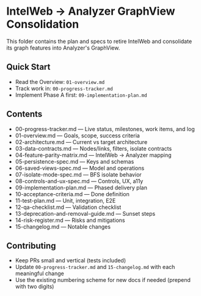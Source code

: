 # IntelWeb → Analyzer GraphView Consolidation

This folder contains the plan and specs to retire IntelWeb and consolidate its graph features into Analyzer's GraphView.

## Quick Start
- Read the Overview: `01-overview.md`
- Track work in: `00-progress-tracker.md`
- Implement Phase A first: `09-implementation-plan.md`

## Contents
- 00-progress-tracker.md — Live status, milestones, work items, and log
- 01-overview.md — Goals, scope, success criteria
- 02-architecture.md — Current vs target architecture
- 03-data-contracts.md — Nodes/links, filters, isolate contracts
- 04-feature-parity-matrix.md — IntelWeb → Analyzer mapping
- 05-persistence-spec.md — Keys and schemas
- 06-saved-views-spec.md — Model and operations
- 07-isolate-mode-spec.md — BFS isolate behavior
- 08-controls-and-ux-spec.md — Controls, UX, a11y
- 09-implementation-plan.md — Phased delivery plan
- 10-acceptance-criteria.md — Done definition
- 11-test-plan.md — Unit, integration, E2E
- 12-qa-checklist.md — Validation checklist
- 13-deprecation-and-removal-guide.md — Sunset steps
- 14-risk-register.md — Risks and mitigations
- 15-changelog.md — Notable changes

## Contributing
- Keep PRs small and vertical (tests included)
- Update `00-progress-tracker.md` and `15-changelog.md` with each meaningful change
- Use the existing numbering scheme for new docs if needed (prepend with two digits)

